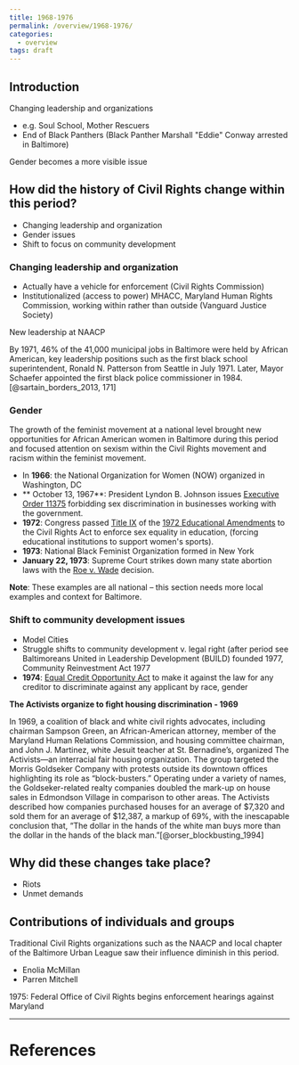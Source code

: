 ```yaml
---
title: 1968-1976
permalink: /overview/1968-1976/
categories:
  - overview
tags: draft
---
```


## Introduction

Changing leadership and organizations
- e.g. Soul School, Mother Rescuers
- End of Black Panthers (Black Panther Marshall "Eddie" Conway arrested in Baltimore)

Gender becomes a more visible issue

## How did the history of Civil Rights change within this period?

- Changing leadership and organization
- Gender issues
- Shift to focus on community development

### Changing leadership and organization

- Actually have a vehicle for enforcement (Civil Rights Commission)
- Institutionalized (access to power) MHACC, Maryland Human Rights Commission, working within rather than outside (Vanguard Justice Society)

New leadership at NAACP

By 1971, 46% of the 41,000 municipal jobs in Baltimore were held by African American, key leadership positions such as the first black school superintendent, Ronald N. Patterson from Seattle in July 1971. Later, Mayor Schaefer appointed the first black police commissioner in 1984. [@sartain_borders_2013, 171]

### Gender

The growth of the feminist movement at a national level brought new opportunities for African American women in Baltimore during this period and focused attention on sexism within the Civil Rights movement and racism within the feminist movement.

- In **1966**: the National Organization for Women (NOW) organized in Washington, DC
- ** October 13, 1967**: President Lyndon B. Johnson issues [Executive Order 11375](https://en.wikipedia.org/wiki/Executive_Order_11375) forbidding sex discrimination in businesses working with the government.
- **1972**: Congress passed [Title IX](https://en.wikipedia.org/wiki/Title_IX) of the [1972 Educational Amendments](https://en.wikipedia.org/wiki/Education_Amendments_of_1972) to the Civil Rights Act to enforce sex equality in education, (forcing educational institutions to support women's sports).
- **1973**: National Black Feminist Organization formed in New York
- **January 22, 1973**: Supreme Court strikes down many state abortion laws with the [Roe v. Wade](https://en.wikipedia.org/wiki/Roe_v._Wade) decision.

**Note**: These examples are all national – this section needs more local examples and context for Baltimore.

### Shift to community development issues

- Model Cities
- Struggle shifts to community development v. legal right (after period see Baltimoreans United in Leadership Development (BUILD) founded 1977, Community Reinvestment Act 1977
- **1974**: [Equal Credit Opportunity Act](https://en.wikipedia.org/wiki/Equal_Credit_Opportunity_Act) to make it against the law for any creditor to discriminate against any applicant by race, gender


**The Activists organize to fight housing discrimination - 1969**

In 1969, a coalition of black and white civil rights advocates, including chairman Sampson Green, an African-American attorney, member of the Maryland Human Relations Commission, and housing committee chairman, and John J. Martinez, white Jesuit teacher at St. Bernadine’s, organized The Activists—an interracial fair housing organization. The group targeted the Morris Goldseker Company with protests outside its downtown offices highlighting its role as “block-busters.” Operating under a variety of names, the Goldseker-related realty companies doubled the mark-up on house sales in Edmondson Village in comparison to other areas. The Activists described how companies purchased houses for an average of $7,320 and sold them for an average of $12,387, a markup of 69%, with the inescapable conclusion that, “The dollar in the hands of the white man buys more than the dollar in the hands of the black man.”[@orser_blockbusting_1994]

## Why did these changes take place?

- Riots
- Unmet demands

## Contributions of individuals and groups

Traditional Civil Rights organizations such as the NAACP and local chapter of the Baltimore Urban League saw their influence diminish in this period.

- Enolia McMillan
- Parren Mitchell

1975: Federal Office of Civil Rights begins enforcement hearings against Maryland

---

# References
